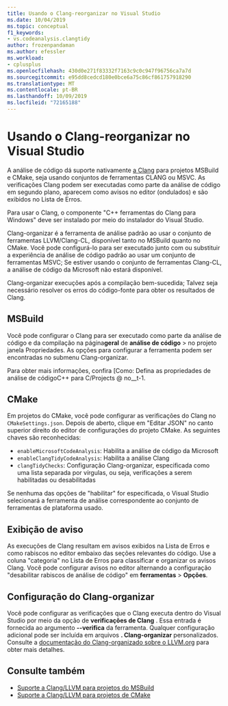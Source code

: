 ```yaml
---
title: Usando o Clang-reorganizar no Visual Studio
ms.date: 10/04/2019
ms.topic: conceptual
f1_keywords:
- vs.codeanalysis.clangtidy
author: frozenpandaman
ms.author: efessler
ms.workload:
- cplusplus
ms.openlocfilehash: 430d0e271f83332f7163c9c0c947f96756ca7a7d
ms.sourcegitcommit: e95dd8cedcd180e0bce6a75c86cf861757918290
ms.translationtype: MT
ms.contentlocale: pt-BR
ms.lasthandoff: 10/09/2019
ms.locfileid: "72165188"
---
```

# <a name="using-clang-tidy-in-visual-studio"></a>Usando o Clang-reorganizar no Visual Studio

A análise de código dá suporte nativamente [a Clang](https://clang.llvm.org/extra/clang-tidy/) para projetos MSBuild e CMake, seja usando conjuntos de ferramentas CLANG ou MSVC. As verificações Clang podem ser executadas como parte da análise de código em segundo plano, aparecem como avisos no editor (ondulados) e são exibidos no Lista de Erros.

Para usar o Clang, o componente "C++ ferramentas do Clang para Windows" deve ser instalado por meio do instalador do Visual Studio.

Clang-organizar é a ferramenta de análise padrão ao usar o conjunto de ferramentas LLVM/Clang-CL, disponível tanto no MSBuild quanto no CMake. Você pode configurá-lo para ser executado junto com ou substituir a experiência de análise de código padrão ao usar um conjunto de ferramentas MSVC; Se estiver usando o conjunto de ferramentas Clang-CL, a análise de código da Microsoft não estará disponível.

Clang-organizar execuções após a compilação bem-sucedida; Talvez seja necessário resolver os erros do código-fonte para obter os resultados de Clang.


## <a name="msbuild"></a>MSBuild

Você pode configurar o Clang para ser executado como parte da análise de código e da compilação na página**geral** de **análise de código** >  no projeto janela Propriedades. As opções para configurar a ferramenta podem ser encontradas no submenu Clang-organizar.

Para obter mais informações, confira [Como: Defina as propriedades de análise de códigoC++ para C/Projects @ no__t-1.

## <a name="cmake"></a>CMake

Em projetos do CMake, você pode configurar as verificações do Clang no `CMakeSettings.json`. Depois de aberto, clique em "Editar JSON" no canto superior direito do editor de configurações do projeto CMake. As seguintes chaves são reconhecidas:

- `enableMicrosoftCodeAnalysis`: Habilita a análise de código da Microsoft
- `enableClangTidyCodeAnalysis`: Habilita a análise Clang
- `clangTidyChecks`: Configuração Clang-organizar, especificada como uma lista separada por vírgulas, ou seja, verificações a serem habilitadas ou desabilitadas

Se nenhuma das opções de "habilitar" for especificada, o Visual Studio selecionará a ferramenta de análise correspondente ao conjunto de ferramentas de plataforma usado.

## <a name="warning-display"></a>Exibição de aviso

As execuções de Clang resultam em avisos exibidos na Lista de Erros e como rabiscos no editor embaixo das seções relevantes do código. Use a coluna "categoria" no Lista de Erros para classificar e organizar os avisos Clang. Você pode configurar avisos no editor alternando a configuração "desabilitar rabiscos de análise de código" em **ferramentas** > **Opções**.

## <a name="clang-tidy-configuration"></a>Configuração do Clang-organizar

Você pode configurar as verificações que o Clang executa dentro do Visual Studio por meio da opção de **verificações de Clang** . Essa entrada é fornecida ao argumento **--verifica** da ferramenta. Qualquer configuração adicional pode ser incluída em arquivos **. Clang-organizar** personalizados. Consulte a [documentação do Clang-organizado sobre o LLVM.org](https://clang.llvm.org/extra/clang-tidy/) para obter mais detalhes.

## <a name="see-also"></a>Consulte também

- [Suporte a Clang/LLVM para projetos do MSBuild](https://aka.ms/cpp/clangmsbuild)
- [Suporte a Clang/LLVM para projetos de CMake](https://aka.ms/cpp/clangcmake)
